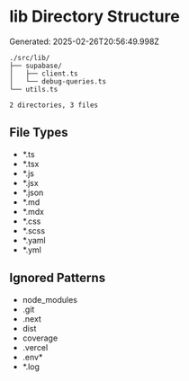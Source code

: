 # lib Directory Structure
Generated: 2025-02-26T20:56:49.998Z

```
./src/lib/
├── supabase/
│   ├── client.ts
│   └── debug-queries.ts
└── utils.ts

2 directories, 3 files

```

## File Types
- *.ts
- *.tsx
- *.js
- *.jsx
- *.json
- *.md
- *.mdx
- *.css
- *.scss
- *.yaml
- *.yml

## Ignored Patterns
- node_modules
- .git
- .next
- dist
- coverage
- .vercel
- .env*
- *.log
